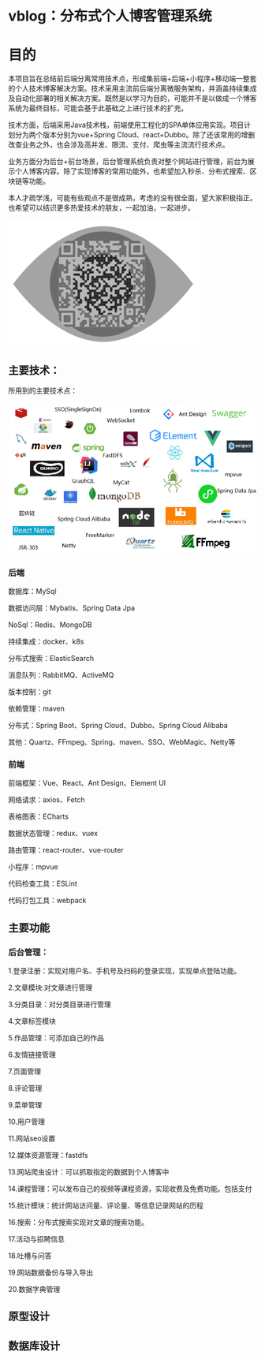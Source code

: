 # vblog：分布式个人博客管理系统

# 目的
​		本项目旨在总结前后端分离常用技术点，形成集前端+后端+小程序+移动端一整套的个人技术博客解决方案。技术采用主流前后端分离微服务架构，并涵盖持续集成及自动化部署的相关解决方案。既然是以学习为目的，可能并不是以做成一个博客系统为最终目标，可能会基于此基础之上进行技术的扩充。

​		技术方面，后端采用Java技术栈，前端使用工程化的SPA单体应用实现。项目计划分为两个版本分别为vue+Spring Cloud、react+Dubbo。除了还该常用的增删改查业务之外，也会涉及高并发、限流、支付、爬虫等主流流行技术点。

​		业务方面分为后台+前台场景，后台管理系统负责对整个网站进行管理，前台为展示个人博客内容。除了实现博客的常用功能外，也希望加入秒杀、分布式搜索、区块链等功能。

​		本人才疏学浅，可能有些观点不是很成熟，考虑的没有很全面，望大家积极指正。也希望可以结识更多热爱技术的朋友，一起加油，一起进步。

![image-20191116142651832](assets/image-20191116142651832.png)

## 主要技术：
所用到的主要技术点：

![image-20191116152652573](assets/image-20191116152652573.png)

### 后端

数据库：MySql

数据访问层：Mybatis、Spring Data Jpa

NoSql：Redis、MongoDB

持续集成：docker、k8s

分布式搜索：ElasticSearch

消息队列：RabbitMQ、ActiveMQ

版本控制：git

依赖管理：maven

分布式：Spring Boot、Spring Cloud、Dubbo、Spring Cloud Alibaba

其他：Quartz、FFmpeg、Spring、maven、SSO、WebMagic、Netty等

### 前端
前端框架：Vue、React、Ant Design、Element UI

网络请求：axios、Fetch

表格图表：ECharts

数据状态管理：redux、vuex

路由管理：react-router、vue-router

小程序：mpvue

代码检查工具：ESLint

代码打包工具：webpack

## 主要功能
###   后台管理：

1.登录注册：实现对用户名、手机号及扫码的登录实现，实现单点登陆功能。

2.文章模块:对文章进行管理

3.分类目录：对分类目录进行管理

4.文章标签模块

5.作品管理：可添加自己的作品

6.友情链接管理

7.页面管理

8.评论管理

9.菜单管理

10.用户管理

11.网站seo设置

12.媒体资源管理：fastdfs

13.网站爬虫设计：可以抓取指定的数据到个人博客中

14.课程管理：可以发布自己的视频等课程资源，实现收费及免费功能。包括支付

15.统计模块：统计网站访问量、评论量、等信息记录网站的历程

16.搜索：分布式搜索实现对文章的搜索功能。

17.活动与招聘信息

18.吐槽与问答

19.网站数据备份与导入导出

20.数据字典管理



## 原型设计

## 数据库设计

